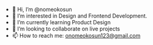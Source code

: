 - 👋 Hi, I’m @nomeokosun
- 👀 I’m interested in Design and Frontend Development.
- 🌱 I’m currently learning Product Design
- 💞️ I’m looking to collaborate on live projects
- 📫 How to reach me: onomeokosun123@gmail.com

<!---
nomeokosun/nomeokosun is a ✨ special ✨ repository because its `README.md` (this file) appears on your GitHub profile.
You can click the Preview link to take a look at your changes.
--->
